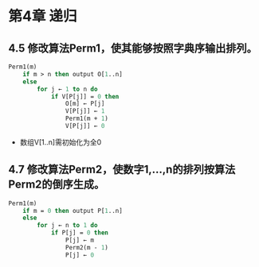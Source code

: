 # 第4章 递归

## 4.5 修改算法Perm1，使其能够按照字典序输出排列。

```pascal
Perm1(m)
    if m > n then output O[1..n]
    else
        for j ← 1 to n do
            if V[P[j]] = 0 then
                O[m] ← P[j]
                V[P[j]] ← 1
                Perm1(m + 1)
                V[P[j]] ← 0
```
- 数组V[1..n]需初始化为全0

## 4.7 修改算法Perm2，使数字1,...,n的排列按算法Perm2的倒序生成。

```pascal
Perm1(m)
    if m = 0 then output P[1..n]
    else
        for j ← n to 1 do
            if P[j] = 0 then
                P[j] ← m
                Perm2(m - 1)
                P[j] ← 0
```


